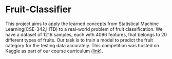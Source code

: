 # Fruit-Classifier

This project aims to apply the learned concepts from Statistical Machine Learning(CSE-342,IIITD) to a real-world problem of fruit classification. We have a dataset of 1216 samples, each with 4096 features, that belongs to 20 different types of fruits. Our task is to train a model to predict the fruit category for the testing data accurately. This competition was hosted on Kaggle as part of our course curriculum ([link](https://www.kaggle.com/competitions/sml-project/)).
